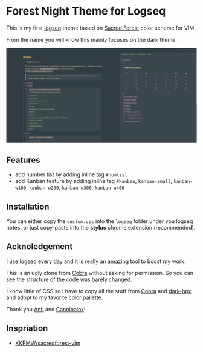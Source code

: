 # Forest Night Theme for Logseq

This is my first [logseq](logseq.com) theme based on [Sacred Forest](https://github.com/karoliskoncevicius/sacredforest-vim) color scheme for VIM.

From the name you will know this mainly focuses on the dark theme.

![screenshot](screenshot.png)


## Features

 - add number list by adding inline tag `#numlist`
 - add Kanban feature by adding inline tag `#kanban`, `kanban-small`, `kanban-w100`, `kanban-w200`, `kanban-w300`, `kanban-w400`

## Installation

You can either copy the `custom.css` into the `logseq` folder under you logseq notes, or just copy-paste into the **stylus** chrome extension (recommended).

## Acknoledgement

I use [logseq](logseq.com) every day and it is really an amazing tool to boost my work. 

This is an ugly clone from [Cobra](https://github.com/santiyounger/Cobra) without asking for permission. So you can see the structure of the code was barely changed. 

I know little of CSS so I have to copy all the stuff from [Cobra](https://github.com/santiyounger/Cobra) and [dark-hpx](https://github.com/cannibalox/logseq-dark-hpx), and adopt to my favorite color pallette. 

Thank you [Anti](https://github.com/santiyounger) and [Cannibalox](https://github.com/cannibalox)!

## Inspriation

- [KKPMW/sacredforest-vim](https://github.com/karoliskoncevicius/sacredforest-vim)